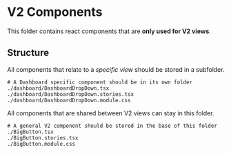 # V2 Components

This folder contains react components that are **only used for V2 views**.

## Structure

All components that relate to a *specific view* should be stored in a subfolder.

```
# A Dashboard specific component should be in its own folder
./dashboard/DashboardDropDown.tsx
./dashboard/DashboardDropDown.stories.tsx
./dashboard/DashboardDropDown.module.css
```

All components that are shared between V2 views can stay in this folder.

```
# A general V2 component should be stored in the base of this folder
./BigButton.tsx
./BigButton.stories.tsx
./BigButton.module.css
```
 